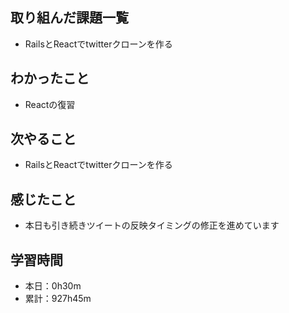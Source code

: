 ## 取り組んだ課題一覧
- RailsとReactでtwitterクローンを作る
## わかったこと
- Reactの復習
## 次やること
- RailsとReactでtwitterクローンを作る
## 感じたこと
- 本日も引き続きツイートの反映タイミングの修正を進めています
## 学習時間
- 本日：0h30m
- 累計：927h45m
